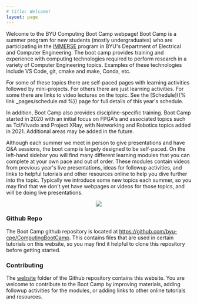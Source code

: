 ```yaml
---
# title: Welcome!
layout: page
---
```


Welcome to the BYU Computing Boot Camp webpage!
Boot Camp is a summer program for new students (mostly undergraduates) who are participating in the [IMMERSE](https://immerse.byu.edu/) program in BYU's Department of Electrical and Computer Engineering.  The boot camp provides training and experience with computing technologies required to perform research in a variety of Computer Engineering topics.
Examples of these technologies include VS Code, git, cmake and make, Conda, etc.

For some of these topics there are self-paced pages with learning activities followed by mini-projects. 
For others there are just learning activities. For some there are links to video lectures on the topic. See the [Schedule]({% link _pages/schedule.md %}) page for full details of this year's schedule.

In addition, Boot Camp also provides discipline-specific training. Boot Camp started in 2020 with an initial
focus on FPGA's and associated topics such as Tcl/Vivado and Project XRay, with Networking and Robotics topics added in 2021. Additional areas
may be added in the future. 

Although each summer we meet in person to give presentations and have Q&A sessions, the boot camp is largely designed to be self-paced.  On the left-hand sidebar you will find many different learning modules that you can complete at your own pace and out of order.  These modules contain videos from previous year's live presentations, ideas for followup activities, and links to helpful tutorials and other resources online to help you dive further into the topic.  Typically we introduce some new topics each summer, so you may find that we don't yet have webpages or videos for those topics, and will be doing live presentations.

<p align="center">
<img src="{% link media/Basys-3.png %}" class="center">
</p>

### Github Repo
The Boot Camp github repository is located at <https://github.com/byu-cpe/ComputingBootCamp>.  This contains files that are used in certain tutorials on this website, so you may find it helpful to clone this repository before getting started.

### Contributing
The [website](https://github.com/byu-cpe/ComputingBootCamp/tree/main/website) folder of the Github repository contains this website.  You are welcome to contribute to the Boot Camp by improving materials, adding followup activities for the modules, or adding links to other online tutorials and resources.
